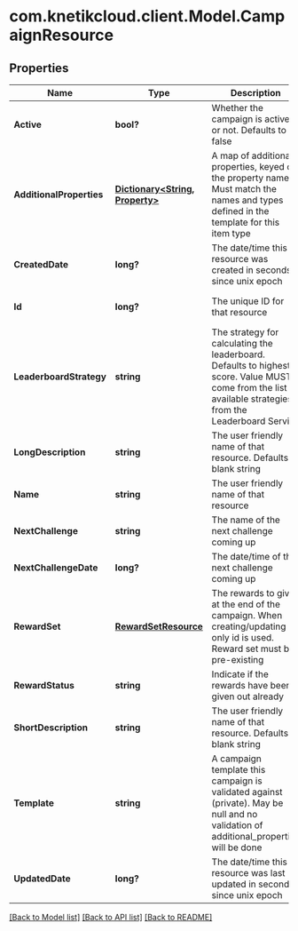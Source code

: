 # com.knetikcloud.client.Model.CampaignResource
## Properties

Name | Type | Description | Notes
------------ | ------------- | ------------- | -------------
**Active** | **bool?** | Whether the campaign is active or not.  Defaults to false | [optional] [default to null]
**AdditionalProperties** | [**Dictionary&lt;String, Property&gt;**](Property.md) | A map of additional properties, keyed on the property name.  Must match the names and types defined in the template for this item type | [optional] [default to null]
**CreatedDate** | **long?** | The date/time this resource was created in seconds since unix epoch | [optional] [default to null]
**Id** | **long?** | The unique ID for that resource | [optional] [default to null]
**LeaderboardStrategy** | **string** | The strategy for calculating the leaderboard. Defaults to highest score. Value MUST come from the list of available strategies from the Leaderboard Service | [optional] [default to null]
**LongDescription** | **string** | The user friendly name of that resource. Defaults to blank string | [optional] [default to null]
**Name** | **string** | The user friendly name of that resource | [default to null]
**NextChallenge** | **string** | The name of the next challenge coming up | [optional] [default to null]
**NextChallengeDate** | **long?** | The date/time of the next challenge coming up | [optional] [default to null]
**RewardSet** | [**RewardSetResource**](RewardSetResource.md) | The rewards to give at the end of the campaign. When creating/updating only id is used. Reward set must be pre-existing | [optional] [default to null]
**RewardStatus** | **string** | Indicate if the rewards have been given out already | [optional] [default to null]
**ShortDescription** | **string** | The user friendly name of that resource. Defaults to blank string | [optional] [default to null]
**Template** | **string** | A campaign template this campaign is validated against (private). May be null and no validation of additional_properties will be done | [optional] [default to null]
**UpdatedDate** | **long?** | The date/time this resource was last updated in seconds since unix epoch | [optional] [default to null]

[[Back to Model list]](../README.md#documentation-for-models) [[Back to API list]](../README.md#documentation-for-api-endpoints) [[Back to README]](../README.md)


